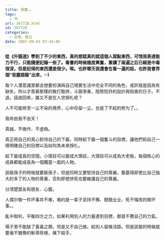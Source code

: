```yaml
---
title: 易塵。。
tags:
  - 书
url: 367728.html
id: 367728
categories:
  - 日常。笔记
date: 2007-09-03 07:44:06
---
```


**從《升龍道》學到了不少的東西，真的想認真的就這個人寫點東西，可惜我表達能力不行，只能隨便記錄一些了。看書的時候極度興奮，重讀了兩遍之后已經是中毒很深，但是記得的東西還是很少。唉。也許哪天我還會在看一遍的話，也許我會弄個“易塵語錄”出來，:-)**

每个人潛意識里都会想要扮演與自己現實生活中完全不同的角色，或許就是因為有缺失，所以才羨慕那樣的敢打敢拼，斗狠爭勇，陰險狡詐的設計與陷害的日子。不過，話說回來，誰又不是在人世掙扎呢？

人不可能修至一尘不染的境界，心中存留一尘，也是了不起的修为了。。

我命由我不由天！

真誠，不做作、不虛偽。

真正用自己的真心對待自己的下屬，同時給下屬一個奮斗的目標，讓他們和自己一樣明確自己的目標以及如何為未來掙扎。

給下屬成長的空間。小頭目可以變成大頭目，大頭目可以成為大老板，每個核心的成員都能成長為一個獨當一面的人物。

該裝孫子的時候就要裝孫子，但是同時又要堅持自己的尊嚴，要贏得即使比自己強大的多了的人物的尊重，否則即使拼死也要維護自己的尊嚴。

分清楚盟友和朋友、心腹。

人偶尔做一件坏事并不难，难的是一辈子坚持不懈、兢兢业业、死不悔改的做坏事。。

亂中取利，平衡四方之力，如果利用別人的力量達到目標，那就不費自己的力氣。

場子里不能缺了黃毒之類，但是又不自己做。給別人留條活路。但是該狠的時候就要毫不猶豫的斬草除根，痛下殺手。